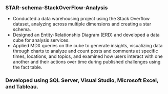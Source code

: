 ### STAR-schema-StackOverFlow-Analysis
-	Conducted a data warehousing project using the Stack Overflow dataset, analyzing across multiple dimensions and creating a star schema.
-	Designed an Entity-Relationship Diagram (ERD) and developed a data cube for analysis services.
-	Applied MDX queries on the cube to generate insights, visualizing data through charts to analyze and count posts and comments at specific times, locations, and topics, and examined how users interact with one another and their actions over time during published challenges using the fact table.
###	Developed using SQL Server, Visual Studio, Microsoft Excel, and Tableau.

